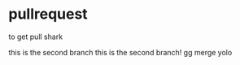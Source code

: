 # pullrequest
to get pull shark

this is the second branch
this is the second branch!
gg
merge
yolo
